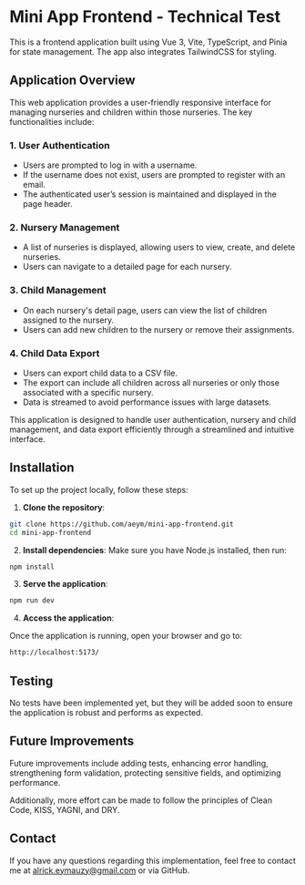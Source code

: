 # Mini App Frontend - Technical Test

This is a frontend application built using Vue 3, Vite, TypeScript, and Pinia for state management. The app also integrates TailwindCSS for styling.

## Application Overview

This web application provides a user-friendly responsive interface for managing nurseries and children within those nurseries. The key functionalities include:

### 1. User Authentication
- Users are prompted to log in with a username.
- If the username does not exist, users are prompted to register with an email.
- The authenticated user’s session is maintained and displayed in the page header.

### 2. Nursery Management
- A list of nurseries is displayed, allowing users to view, create, and delete nurseries.
- Users can navigate to a detailed page for each nursery.

### 3. Child Management
- On each nursery's detail page, users can view the list of children assigned to the nursery.
- Users can add new children to the nursery or remove their assignments.

### 4. Child Data Export
- Users can export child data to a CSV file.
- The export can include all children across all nurseries or only those associated with a specific nursery.
- Data is streamed to avoid performance issues with large datasets.

This application is designed to handle user authentication, nursery and child management, and data export efficiently through a streamlined and intuitive interface.

## Installation

To set up the project locally, follow these steps:

1. **Clone the repository**:

```bash
git clone https://github.com/aeym/mini-app-frontend.git
cd mini-app-frontend
```

2. **Install dependencies**: Make sure you have Node.js installed, then run:

```bash
npm install
```

3. **Serve the application**:

```bash
npm run dev
```

4. **Access the application**:

Once the application is running, open your browser and go to:

```bash
http://localhost:5173/
```

## Testing

No tests have been implemented yet, but they will be added soon to ensure the application is robust and performs as expected.

## Future Improvements

Future improvements include adding tests, enhancing error handling, strengthening form validation, protecting sensitive fields, and optimizing performance.

Additionally, more effort can be made to follow the principles of Clean Code, KISS, YAGNI, and DRY.

## Contact

If you have any questions regarding this implementation, feel free to contact me at alrick.eymauzy@gmail.com or via GitHub.
